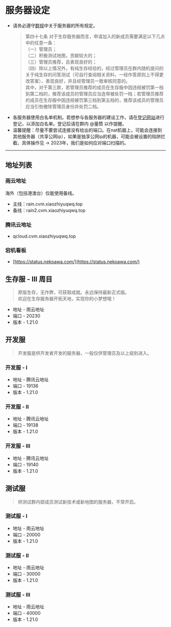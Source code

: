 # 服务器设定

- 请务必遵守[群规](https://docs.qq.com/doc/BqI21X2yZIht1uk2Wg4MIZuY4VMUVJ4EOlkR3qbQ4F0mu2fb4yxLve02Bmo64kq9mU3NZmXX2uu91X2XdkkH0)中关于服务器的所有规定。  
  > 第四十七条 对于生存服务器而言，申请加入的新成员需要满足以下几点中的任意一条：  
    （一）管理员；  
    （二）积极测试地图，贡献较大的；  
    （三）管理员推荐，且表现良好的；  
    （四）除以上情况外，有纯生存经验的，经过管理员在群内随机提问的关于纯生存的问答测试（可自行查阅相关资料，一经作答原则上不得更改答案），表现良好，并且经管理员一致审核同意的。  
    其中，对于第三款，若管理员推荐的成员在生存服中因违规被罚第一档到第二档的，推荐该成员的管理员应当连带被处罚一档；若管理员推荐的成员在生存服中因违规被罚第三档到第五档的，推荐该成员的管理员应当引咎撤除管理员身份并处罚二档。
- 各服务器使用白名单机制。若想参与各服务器的建设工作，请在[登记网站](https://docs.qq.com/sheet/DSnFwckZ2RE1SYXp0)进行登记，以添加白名单。登记后请在群内 @量筒 以作提醒。
- 温馨提醒：尽量不要尝试连接没有给出的端口。在nat机器上，可能会连接到其他服务器（共享公网ip），如果是独享公网ip的机器，可能会被设置的陷阱拦截，具体操作见 -> 2023年，我们是如何应对端口扫描的。

---

## 地址列表

### 雨云地址

海外（包括港澳台）仅能使用备线。

- 主线：rain.cvm.xiaozhiyuqwq.top
- 备线：rain2.cvm.xiaozhiyuqwq.top

### 腾讯云地址

- qcloud.cvm.xiaozhiyuqwq.top

### 宕机看板

- [https://status.nekoawa.com/](https://status.nekoawa.com/)

## 生存服 - III 周目

> 原版生存，无作弊，可获取成就。永远保持最新正式版。  
欢迎在生存服务器开拓天地，实现你的小梦想哦！

- 地址 - 雨云地址
- 端口 - 20230
- 版本 - 1.21.0

## 开发服

> 开发服是供开发者开发的服务器，一般仅供管理员及以上级别进入。

### 开发服 - I

- 地址 - 腾讯云地址
- 端口 - 19136
- 版本 - 1.21.0

### 开发服 - II

- 地址 - 腾讯云地址
- 端口 - 19138
- 版本 - 1.21.0

### 开发服 - III

- 地址 - 腾讯云地址
- 端口 - 19140
- 版本 - 1.21.0

## 测试服

> 供测试群内部成员测试新技术或新地图的服务器，不常开启。

### 测试服 - I

- 地址 - 雨云地址
- 端口 - 20000
- 版本 - 1.21.0

### 测试服 - II

- 地址 - 雨云地址
- 端口 - 30000
- 版本 - 1.21.0

### 测试服 - III

- 地址 - 雨云地址
- 端口 - 40000
- 版本 - 1.21.0
